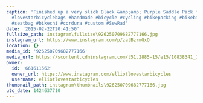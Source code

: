 ```yaml
---
caption: 'Finished up a very slick Black &amp;amp; Purple Saddle Pack for a customer.
  #lovestarbicyclebags #handmade #bicycle #cycling #bikepacking #bikebag #saddlebag
  #seatbag #bikechi #cordura #custom #SewRad'
date: '2015-02-22T20:41:50'
fullsize_path: instagram\fullsize\926250709682777166.jpg
instagram_url: https://www.instagram.com/p/zatBzrmGxO
location: {}
media_id: '926250709682777166'
media_url: https://scontent.cdninstagram.com/t51.2885-15/e15/10838341_1415310935435481_637139683_n.jpg?ig_cache_key=OTI2MjUwNzA5NjgyNzc3MTY2.2
owner:
  id: '661611562'
  owner_url: https://www.instagram.com/elliotlovestarbicycles
  username: elliotlovestarbicycles
thumbnail_path: instagram\thumbnails\926250709682777166.jpg
utc_date: 1424637710
---
```


